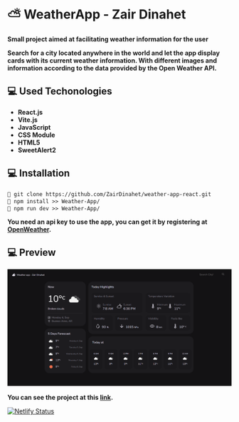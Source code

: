 # ⛅ **WeatherApp - Zair Dinahet**

**Small project aimed at facilitating weather information for the user**

**Search for a city located anywhere in the world and let the app display cards with its current weather information. With different images and information according to the data provided by the Open Weather API.**

## 💻 **Used Techonologies**

- **React.js**
- **Vite.js**
- **JavaScript**
- **CSS Module**
- **HTML5**
- **SweetAlert2**

## 💻 **Installation**

```
🍂 git clone https://github.com/ZairDinahet/weather-app-react.git
🍂 npm install >> Weather-App/
🍂 npm run dev >> Weather-App/
```

**You need an api key to use the app, you can get it by registering at [OpenWeather](https://openweathermap.org/).**
## 💻 **Preview**

<p>
<img alt='Weather App' src='./src/assets/WeatherApp.png'>
</p>

**You can see the project at this [link](https://zd-weather-app.netlify.app/).**

[![Netlify Status](https://api.netlify.com/api/v1/badges/ffc202e7-418f-4f4c-9746-e7a4dcfa870a/deploy-status)](https://app.netlify.com/sites/zd-weather-app/deploys?branch=main)